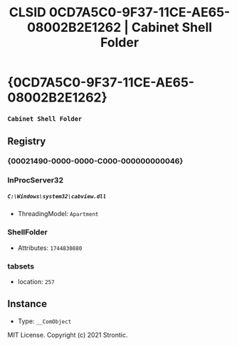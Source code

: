﻿---
title: "CLSID 0CD7A5C0-9F37-11CE-AE65-08002B2E1262 | Cabinet Shell Folder"
excerpt: What is COM-Object CLSID 0CD7A5C0-9F37-11CE-AE65-08002B2E1262?
---

# {0CD7A5C0-9F37-11CE-AE65-08002B2E1262}

### `Cabinet Shell Folder`

## Registry


### {00021490-0000-0000-C000-000000000046}


### InProcServer32

##### `C:\Windows\system32\cabview.dll`
* ThreadingModel: `Apartment`

### ShellFolder

* Attributes: `1744830880`

### tabsets

* location: `257`

## Instance

* Type: `__ComObject`

MIT License. Copyright (c) 2021 Strontic.


